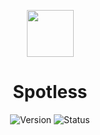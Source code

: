 <p align=center><img src="https://cdn-icons-png.flaticon.com/512/10464/10464776.png" width="75" height="75"></p>
<h1 align=center>Spotless</h1>

<div align="center">

  ![Version](https://img.shields.io/badge/Version-v1.6.0-blue?style=flat-square) 
  ![Status](https://img.shields.io/badge/Status-Down-red?style=flat-square)

</div>
